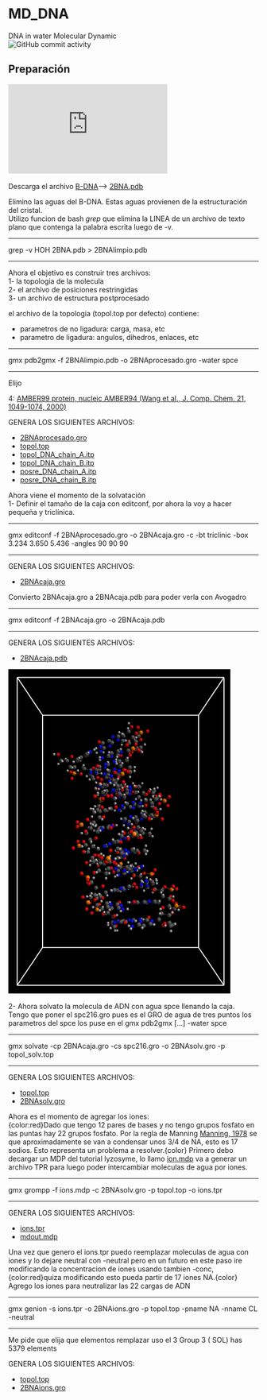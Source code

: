 # MD_DNA
DNA in water Molecular Dynamic  
![GitHub commit activity](https://img.shields.io/github/commit-activity/m/tnavarrofebre/MD_DNA)

## Preparación

<iframe width="320" height="180" src="https://www.youtube-nocookie.com/embed/FEa2diI2qgA" title="YouTube video player" frameborder="0" allow="accelerometer; autoplay; clipboard-write; encrypted-media; gyroscope; picture-in-picture" allowfullscreen="1"></iframe>

Descarga el archivo [B-DNA](https://github.com/tnavarrofebre/MD_DNA/blob/main/Preparacion/2BNA.pdb)--> [2BNA.pdb](https://www.rcsb.org/structure/2bna)

Elimino las aguas del B-DNA. Estas aguas provienen de la estructuración del cristal.  
Utilizo funcion de bash <i>grep</i> que elimina la LINEA de un archivo de texto plano que contenga la palabra escrita luego de -v. 
_____________________________________
grep -v HOH 2BNA.pdb > 2BNAlimpio.pdb
_____________________________________

Ahora el objetivo es construir tres archivos:  
1- la topologia de la molecula  
2- el archivo de posiciones restringidas  
3- un archivo de estructura postprocesado

el archivo de la topologia (topol.top por defecto) contiene:
* parametros de no ligadura: carga, masa, etc
* parametro de ligadura: angulos, dihedros, enlaces, etc

_____________________________________
gmx pdb2gmx -f 2BNAlimpio.pdb -o 2BNAprocesado.gro -water spce
_____________________________________
Elijo

4: [AMBER99 protein, nucleic AMBER94 (Wang et al., J. Comp. Chem. 21, 1049-1074, 2000)](https://doi.org/10.1002/1096-987X(200009)21:12<1049::AID-JCC3>3.0.CO;2-F)

GENERA LOS SIGUIENTES ARCHIVOS:
* [2BNAprocesado.gro](https://github.com/tnavarrofebre/MD_DNA/blob/main/Preparacion/2BNAprocesado.gro) 
* [topol.top](https://github.com/tnavarrofebre/MD_DNA/blob/main/Preparacion/#topol.top.1#) 
* [topol_DNA_chain_A.itp](https://github.com/tnavarrofebre/MD_DNA/blob/main/Preparacion/topol_DNA_chain_A.itp) 
* [topol_DNA_chain_B.itp](https://github.com/tnavarrofebre/MD_DNA/blob/main/Preparacion/topol_DNA_chain_B.itp) 
* [posre_DNA_chain_A.itp](https://github.com/tnavarrofebre/MD_DNA/blob/main/Preparacion/posre_DNA_chain_A.itp) 
* [posre_DNA_chain_B.itp](https://github.com/tnavarrofebre/MD_DNA/blob/main/Preparacion/posre_DNA_chain_B.itp) 

Ahora viene el momento de la solvatación  
1- Definir el tamaño de la caja con editconf, por ahora la voy a hacer pequeña y triclínica.  
____________________________
gmx editconf -f 2BNAprocesado.gro -o 2BNAcaja.gro -c -bt triclinic
-box 3.234  3.650  5.436 -angles 90 90 90
____________________________ 

GENERA LOS SIGUIENTES ARCHIVOS:
* [2BNAcaja.gro](https://github.com/tnavarrofebre/MD_DNA/blob/main/Preparacion/2BNAcaja.gro)

Convierto 2BNAcaja.gro a 2BNAcaja.pdb para poder verla con Avogadro
________________________________
gmx editconf -f 2BNAcaja.gro -o 2BNAcaja.pdb
________________________________

GENERA LOS SIGUIENTES ARCHIVOS:
* [2BNAcaja.pdb](https://github.com/tnavarrofebre/MD_DNA/blob/main/Preparacion/2BNAcaja.pdb)

![2BNA en caja triclinica de medidas 3.234,3.650,5.436 y angulos 90,90,90](https://github.com/tnavarrofebre/MD_DNA/blob/main/Preparacion/imagenes/2BNAcaja.png)

2- Ahora solvato la molecula de ADN con agua spce llenando la caja.  
Tengo que poner el spc216.gro pues es el GRO de agua de tres puntos los parametros del spce los puse en el gmx pdb2gmx [...] -water spce

___________________________
gmx solvate -cp 2BNAcaja.gro -cs spc216.gro -o 2BNAsolv.gro -p topol_solv.top
___________________________

GENERA LOS SIGUIENTES ARCHIVOS:
* [topol.top](https://github.com/tnavarrofebre/MD_DNA/blob/main/Preparacion/#topol.top.2#)
* [2BNAsolv.gro](https://github.com/tnavarrofebre/MD_DNA/blob/main/Preparacion/2BNAsolv.gro)

Ahora es el momento de agregar los iones:  
{color:red}Dado que tengo 12 pares de bases y no tengo grupos fosfato en las puntas hay 22 grupos fosfato. Por la regla de Manning [Manning, 1978](https://doi.org/10.1017/S0033583500002031) se que aproximadamente se van a condensar unos 3/4 de NA, esto es 17 sodios. Esto representa un problema a resolver.{color}
Primero debo decargar un MDP del tutorial lyzosyme, lo llamo [ion.mdp](https://github.com/tnavarrofebre/MD_DNA/blob/main/Preparacion/ions.mdp) va a generar un archivo TPR para luego poder intercambiar moleculas de agua por iones.

_______________________
gmx grompp -f ions.mdp -c 2BNAsolv.gro -p topol.top -o ions.tpr
_______________________

GENERA LOS SIGUIENTES ARCHIVOS:
* [ions.tpr](https://github.com/tnavarrofebre/MD_DNA/blob/main/Preparacion/ion.tpr)
* [mdout.mdp](https://github.com/tnavarrofebre/MD_DNA/blob/main/Preparacion/mdout.mdp)

Una vez que genero el ions.tpr puedo reemplazar moleculas de agua con iones y lo dejare neutral con -neutral pero en un futuro en este paso ire modificando la concentracion de iones usando tambien -conc, {color:red}quiza modificando esto pueda partir de 17 iones NA.{color}  
Agrego los iones para neutralizar las 22 cargas de ADN

_____________________________
gmx genion -s ions.tpr -o 2BNAions.gro -p topol.top -pname NA -nname
CL -neutral
_____________________________

Me pide que elija que elementos remplazar uso el 3
Group     3 (            SOL) has  5379 elements

GENERA LOS SIGUIENTES ARCHIVOS:
* [topol.top](https://github.com/tnavarrofebre/MD_DNA/blob/main/Preparacion/topol.top)
* [2BNAions.gro](https://github.com/tnavarrofebre/MD_DNA/blob/main/Preparacion/2BNAions.gro)
